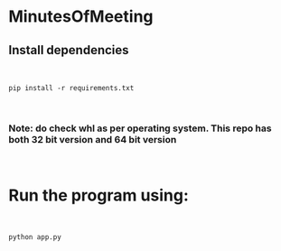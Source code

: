 # MinutesOfMeeting

## Install dependencies

<br>

``` pip install -r requirements.txt ```

<br>


### Note: do check whl as per operating system. This repo has both 32 bit version and 64 bit version

<br>

# Run the program using:

<br>

``` python app.py ```

